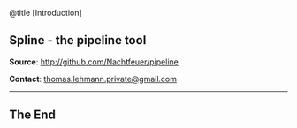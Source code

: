 @title [Introduction]
## Spline - the pipeline tool

**Source**:
http://github.com/Nachtfeuer/pipeline

**Contact**:
thomas.lehmann.private@gmail.com

---

## The End

